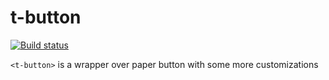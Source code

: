 # t-button

[![Build status](https://travis-ci.org/atomelements/t-button.svg?branch=master)](https://travis-ci.org/atomelements/t-button)

`<t-button>` is a wrapper over paper button with some more customizations
